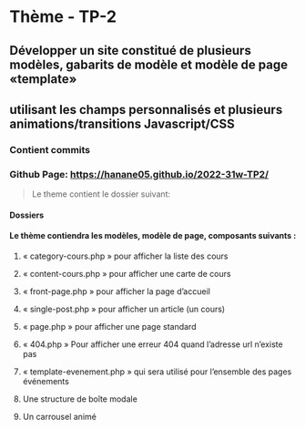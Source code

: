 # Thème - TP-2
## Développer un site constitué de plusieurs modèles, gabarits de modèle et modèle de page «template»
## utilisant les champs personnalisés et plusieurs animations/transitions Javascript/CSS
### Contient  commits
### Github Page: https://hanane05.github.io/2022-31w-TP2/

> Le theme contient le dossier suivant:

#### Dossiers

#### Le thème contiendra les modèles, modèle de page, composants suivants : 
1. « category-cours.php » pour afficher la liste des cours

2. « content-cours.php » pour afficher une carte de cours

3. « front-page.php » pour afficher la page d’accueil

4. « single-post.php » pour afficher un article (un cours)

5. « page.php » pour afficher une page standard

6. « 404.php » Pour afficher une erreur 404 quand l’adresse url n’existe pas

7. « template-evenement.php » qui sera utilisé pour l’ensemble des pages événements

8. Une structure de boîte modale

9.  Un carrousel animé